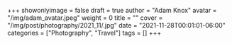 +++
showonlyimage = false
draft = true
author = "Adam Knox"
avatar = "/img/adam_avatar.jpeg"
weight = 0
title = ""
cover = "/img/post/photography/2021_11/.jpg"
date = "2021-11-28T00:01:01-06:00"
categories = ["Photography", "Travel"]
tags = []
+++
<!--more-->
